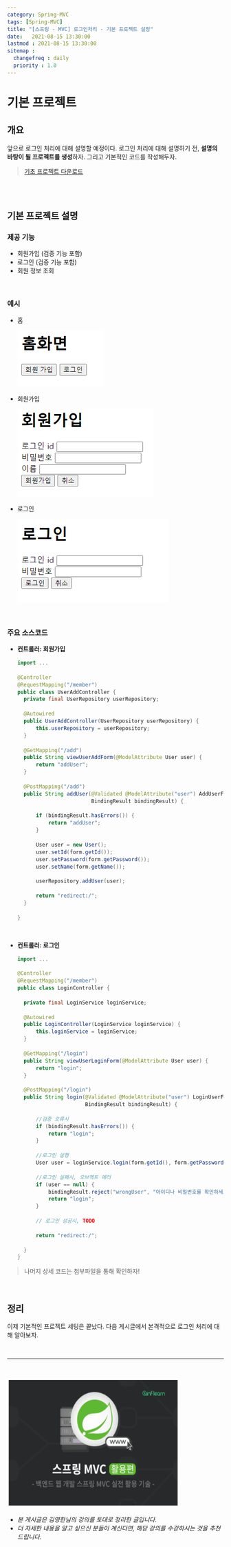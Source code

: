 ```yaml
---
category: Spring-MVC
tags: [Spring-MVC]
title: "[스프링 - MVC] 로그인처리 - 기본 프로젝트 설정"
date:   2021-08-15 13:30:00 
lastmod : 2021-08-15 13:30:00
sitemap :
  changefreq : daily
  priority : 1.0
---
```


# 기본 프로젝트

## 개요

앞으로 로그인 처리에 대해 설명할 예정이다. 로그인 처리에 대해 설명하기 전, **설명의 바탕이 될 프로젝트를 생성**하자. 그리고 기본적인 코드를 작성해두자.

> [기초 프로젝트 다운로드](https://github.com/TaegyunWoo/TaegyunWoo.github.io/blob/master/ExampleProjects/myPrac.zip)

<br/><br/>

## 기본 프로젝트 설명

### 제공 기능

- 회원가입 (검증 기능 포함)
- 로그인 (검증 기능 포함)
- 회원 정보 조회

<br/>

### 예시

- 홈

    ![홈](/assets/img/2021-08-15-SPRING_MVC_LoginBasicProject/Untitled%2026.png)

- 회원가입

    ![회원가입](/assets/img/2021-08-15-SPRING_MVC_LoginBasicProject/Untitled%2027.png)

- 로그인

    ![로그인](/assets/img/2021-08-15-SPRING_MVC_LoginBasicProject/Untitled%2028.png)

<br/>

### 주요 소스코드

- **컨트롤러: 회원가입**

    ```java
    import ...

    @Controller
    @RequestMapping("/member")
    public class UserAddController {
      private final UserRepository userRepository;

      @Autowired
      public UserAddController(UserRepository userRepository) {
          this.userRepository = userRepository;
      }

      @GetMapping("/add")
      public String viewUserAddForm(@ModelAttribute User user) {
          return "addUser";
      }

      @PostMapping("/add")
      public String addUser(@Validated @ModelAttribute("user") AddUserForm form,
                            BindingResult bindingResult) {

          if (bindingResult.hasErrors()) {
              return "addUser";
          }

          User user = new User();
          user.setId(form.getId());
          user.setPassword(form.getPassword());
          user.setName(form.getName());

          userRepository.addUser(user);

          return "redirect:/";
      }

    }
    ```

<br/>

- **컨트롤러: 로그인**

    ```java
    import ...

    @Controller
    @RequestMapping("/member")
    public class LoginController {

      private final LoginService loginService;

      @Autowired
      public LoginController(LoginService loginService) {
          this.loginService = loginService;
      }

      @GetMapping("/login")
      public String viewUserLoginForm(@ModelAttribute User user) {
          return "login";
      }

      @PostMapping("/login")
      public String login(@Validated @ModelAttribute("user") LoginUserForm form,
                          BindingResult bindingResult) {

          //검증 오류시
          if (bindingResult.hasErrors()) {
              return "login";
          }

          //로그인 실행
          User user = loginService.login(form.getId(), form.getPassword());

          //로그인 실패시, 오브젝트 에러
          if (user == null) {
              bindingResult.reject("wrongUser", "아이디나 비밀번호를 확인하세요.");
              return "login";
          }

          // 로그인 성공시, TODO

          return "redirect:/";

      }
    }
    ```

> 나머지 상세 코드는 첨부파일을 통해 확인하자!

<br/>

## 정리

이제 기본적인 프로젝트 세팅은 끝났다. 다음 게시글에서 본격적으로 로그인 처리에 대해 알아보자.

<br>

---

<br>

<a href="https://inf.run/YPER"><img src="/assets/img/Inflearn_Spring_MVC2/logo.png" width="400px" height="300px"></a>

- *본 게시글은 김영한님의 강의를 토대로 정리한 글입니다.*
- *더 자세한 내용을 알고 싶으신 분들이 계신다면, 해당 강의를 수강하시는 것을 추천드립니다.*